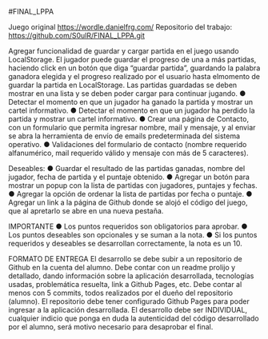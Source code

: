 #FINAL_LPPA

Juego original https://wordle.danielfrg.com/
Repositorio del trabajo: https://github.com/S0ulR/FINAL_LPPA.git

Agregar funcionalidad de guardar y cargar partida en el juego usando LocalStorage. 
El jugador puede guardar el progreso de una a más partidas, haciendo click en un botón que diga “guardar partida”, guardando la palabra ganadora elegida y el progreso realizado por el usuario hasta elmomento de guardar la partida en LocalStorage. 
Las partidas guardadas se deben mostrar en una lista y se deben poder cargar para continuar jugando. 
● Detectar el momento en que un jugador ha ganado la partida y mostrar un cartel informativo. 
● Detectar el momento en que un jugador ha perdido la partida y mostrar un cartel informativo. 
● Crear una página de Contacto, con un formulario que permita ingresar nombre, mail y mensaje, y al enviar se abra la herramienta de envío de emails predeterminada del sistema operativo. 
● Validaciones del formulario de contacto (nombre requerido alfanumérico, mail requerido válido y mensaje con más de 5 caracteres).

Deseables:
● Guardar el resultado de las partidas ganadas, nombre del jugador, fecha de partida y el puntaje obtenido. 
● Agregar un botón para mostrar un popup con la lista de partidas con jugadores, puntajes y fechas. 
● Agregar la opción de ordenar la lista de partidas por fecha o puntaje. 
● Agregar un link a la página de Github donde se alojó el código del juego, que al apretarlo se abre en una nueva pestaña.

IMPORTANTE
● Los puntos requeridos son obligatorios para aprobar. 
● Los puntos deseables son opcionales y se suman a la nota. 
● Si los puntos requeridos y deseables se desarrollan correctamente, la nota es un 10.

FORMATO DE ENTREGA
El desarrollo se debe subir a un repositorio de Github en la cuenta del alumno. Debe contar con un readme prolijo y detallado, dando información sobre la aplicación desarrollada, tecnologías usadas, problemática resuelta, link a Github Pages, etc. 
Debe contar al menos con 5 commits, todos realizados por el dueño del repositorio (alumno). 
El repositorio debe tener configurado Github Pages para poder ingresar a la aplicación desarrollada.
El desarrollo debe ser INDIVIDUAL, cualquier indicio que ponga en duda la autenticidad del código desarrollado por el alumno, será motivo necesario para desaprobar el final.